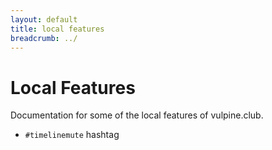 ```yaml
---
layout: default
title: local features
breadcrumb: ../
---
```


# Local Features

Documentation for some of the local features of vulpine.club.

- `#timelinemute` hashtag

